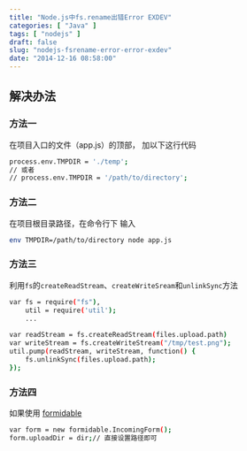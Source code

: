 ```yaml
---
title: "Node.js中fs.rename出错Error EXDEV"
categories: [ "Java" ]
tags: [ "nodejs" ]
draft: false
slug: "nodejs-fsrename-error-error-exdev"
date: "2014-12-16 08:58:00"
---
```


## 解决办法

### 方法一
在项目入口的文件（app.js）的顶部， 加以下这行代码
```bash
process.env.TMPDIR = './temp';
// 或者
// process.env.TMPDIR = '/path/to/directory';
```
### 方法二
在项目根目录路径，在命令行下 输入
```bash
env TMPDIR=/path/to/directory node app.js
```


<!--more-->


### 方法三
利用`fs`的`createReadStream`、`createWriteSream`和`unlinkSync`方法
```bash
var fs = require("fs"),
    util = require('util');
    ...
    
var readStream = fs.createReadStream(files.upload.path)
var writeStream = fs.createWriteStream("/tmp/test.png");
util.pump(readStream, writeStream, function() {
    fs.unlinkSync(files.upload.path);
});
```
### 方法四
如果使用 [formidable](https://github.com/felixge/node-formidable)

```bash
var form = new formidable.IncomingForm();
form.uploadDir = dir;// 直接设置路径即可
```